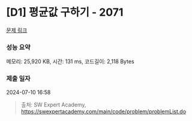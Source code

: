 # [D1] 평균값 구하기 - 2071 

[문제 링크](https://swexpertacademy.com/main/code/problem/problemDetail.do?contestProbId=AV5QRnJqA5cDFAUq) 

### 성능 요약

메모리: 25,920 KB, 시간: 131 ms, 코드길이: 2,118 Bytes

### 제출 일자

2024-07-10 16:58



> 출처: SW Expert Academy, https://swexpertacademy.com/main/code/problem/problemList.do